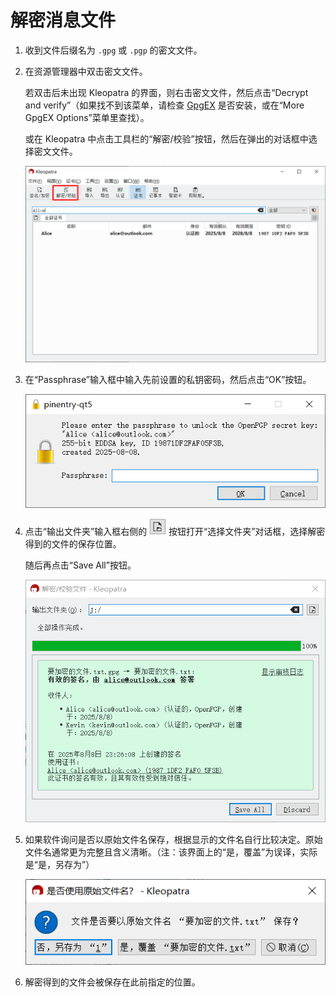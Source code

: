# 解密消息文件

1. 收到文件后缀名为 `.gpg` 或 `.pgp` 的密文文件。

2. 在资源管理器中双击密文文件。

    若双击后未出现 Kleopatra 的界面，则右击密文文件，然后点击“Decrypt and verify”（如果找不到该菜单，请检查 [GpgEX](prepare-software.md#gpgex) 是否安装，或在“More GpgEX Options”菜单里查找）。

    或在 Kleopatra 中点击工具栏的“解密/校验”按钮，然后在弹出的对话框中选择密文文件。

    ![解密/校验按钮](decrypt-message/decrypt-button.png)

3. 在“Passphrase”输入框中输入先前设置的私钥密码，然后点击“OK”按钮。

    ![输入私钥密码](shared/enter-private-key-passphrase.png)

4. 点击“输出文件夹”输入框右侧的 ![设置输出路径按钮](decrypt-message/set-output-path-button.png) 按钮打开“选择文件夹”对话框，选择解密得到的文件的保存位置。
    
    随后再点击“Save All”按钮。

    ![解密的文件](decrypt-message/decrypted-file.png)

5. 如果软件询问是否以原始文件名保存，根据显示的文件名自行比较决定。原始文件名通常更为完整且含义清晰。（注：该界面上的“是，覆盖”为误译，实际是“是，另存为”）

    ![是否原始文件名保存](decrypt-message/save-with-original-file-name.png)

6. 解密得到的文件会被保存在此前指定的位置。